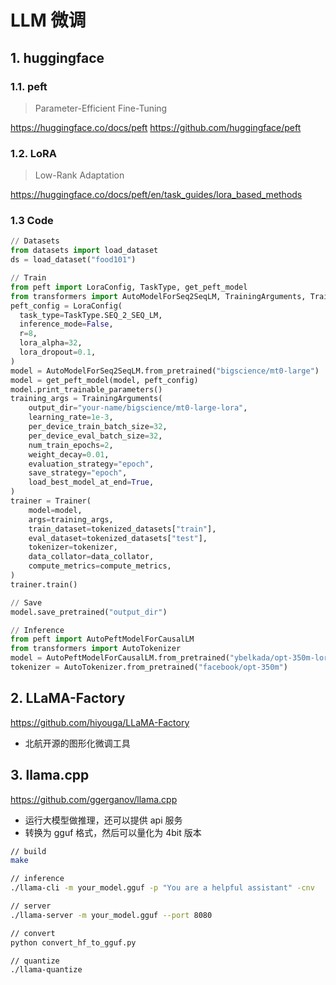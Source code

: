 # LLM 微调

## 1. huggingface

### 1.1. peft

> Parameter-Efficient Fine-Tuning

https://huggingface.co/docs/peft
https://github.com/huggingface/peft

### 1.2. LoRA

> Low-Rank Adaptation

https://huggingface.co/docs/peft/en/task_guides/lora_based_methods

### 1.3 Code

```python
// Datasets
from datasets import load_dataset
ds = load_dataset("food101")

// Train
from peft import LoraConfig, TaskType, get_peft_model
from transformers import AutoModelForSeq2SeqLM, TrainingArguments, Trainer
peft_config = LoraConfig(
  task_type=TaskType.SEQ_2_SEQ_LM, 
  inference_mode=False,
  r=8, 
  lora_alpha=32,
  lora_dropout=0.1,
)
model = AutoModelForSeq2SeqLM.from_pretrained("bigscience/mt0-large")
model = get_peft_model(model, peft_config)
model.print_trainable_parameters()
training_args = TrainingArguments(
    output_dir="your-name/bigscience/mt0-large-lora",
    learning_rate=1e-3,
    per_device_train_batch_size=32,
    per_device_eval_batch_size=32,
    num_train_epochs=2,
    weight_decay=0.01,
    evaluation_strategy="epoch",
    save_strategy="epoch",
    load_best_model_at_end=True,
)
trainer = Trainer(
    model=model,
    args=training_args,
    train_dataset=tokenized_datasets["train"],
    eval_dataset=tokenized_datasets["test"],
    tokenizer=tokenizer,
    data_collator=data_collator,
    compute_metrics=compute_metrics,
)
trainer.train()

// Save
model.save_pretrained("output_dir")

// Inference
from peft import AutoPeftModelForCausalLM
from transformers import AutoTokenizer
model = AutoPeftModelForCausalLM.from_pretrained("ybelkada/opt-350m-lora")
tokenizer = AutoTokenizer.from_pretrained("facebook/opt-350m")
```

## 2. LLaMA-Factory

https://github.com/hiyouga/LLaMA-Factory

* 北航开源的图形化微调工具

## 3. llama.cpp

https://github.com/ggerganov/llama.cpp

* 运行大模型做推理，还可以提供 api 服务
* 转换为 gguf 格式，然后可以量化为 4bit 版本

```bash
// build
make

// inference
./llama-cli -m your_model.gguf -p "You are a helpful assistant" -cnv

// server
./llama-server -m your_model.gguf --port 8080

// convert
python convert_hf_to_gguf.py

// quantize
./llama-quantize
```